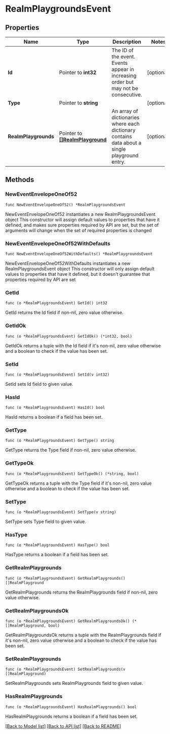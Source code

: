 # RealmPlaygroundsEvent

## Properties

Name | Type | Description | Notes
------------ | ------------- | ------------- | -------------
**Id** | Pointer to **int32** | The ID of the event. Events appear in increasing order but may not be consecutive.  | [optional] 
**Type** | Pointer to **string** |  | [optional] 
**RealmPlaygrounds** | Pointer to [**[]RealmPlayground**](RealmPlayground.md) | An array of dictionaries where each dictionary contains data about a single playground entry.  | [optional] 

## Methods

### NewEventEnvelopeOneOf52

`func NewEventEnvelopeOneOf52() *RealmPlaygroundsEvent`

NewEventEnvelopeOneOf52 instantiates a new RealmPlaygroundsEvent object
This constructor will assign default values to properties that have it defined,
and makes sure properties required by API are set, but the set of arguments
will change when the set of required properties is changed

### NewEventEnvelopeOneOf52WithDefaults

`func NewEventEnvelopeOneOf52WithDefaults() *RealmPlaygroundsEvent`

NewEventEnvelopeOneOf52WithDefaults instantiates a new RealmPlaygroundsEvent object
This constructor will only assign default values to properties that have it defined,
but it doesn't guarantee that properties required by API are set

### GetId

`func (o *RealmPlaygroundsEvent) GetId() int32`

GetId returns the Id field if non-nil, zero value otherwise.

### GetIdOk

`func (o *RealmPlaygroundsEvent) GetIdOk() (*int32, bool)`

GetIdOk returns a tuple with the Id field if it's non-nil, zero value otherwise
and a boolean to check if the value has been set.

### SetId

`func (o *RealmPlaygroundsEvent) SetId(v int32)`

SetId sets Id field to given value.

### HasId

`func (o *RealmPlaygroundsEvent) HasId() bool`

HasId returns a boolean if a field has been set.

### GetType

`func (o *RealmPlaygroundsEvent) GetType() string`

GetType returns the Type field if non-nil, zero value otherwise.

### GetTypeOk

`func (o *RealmPlaygroundsEvent) GetTypeOk() (*string, bool)`

GetTypeOk returns a tuple with the Type field if it's non-nil, zero value otherwise
and a boolean to check if the value has been set.

### SetType

`func (o *RealmPlaygroundsEvent) SetType(v string)`

SetType sets Type field to given value.

### HasType

`func (o *RealmPlaygroundsEvent) HasType() bool`

HasType returns a boolean if a field has been set.

### GetRealmPlaygrounds

`func (o *RealmPlaygroundsEvent) GetRealmPlaygrounds() []RealmPlayground`

GetRealmPlaygrounds returns the RealmPlaygrounds field if non-nil, zero value otherwise.

### GetRealmPlaygroundsOk

`func (o *RealmPlaygroundsEvent) GetRealmPlaygroundsOk() (*[]RealmPlayground, bool)`

GetRealmPlaygroundsOk returns a tuple with the RealmPlaygrounds field if it's non-nil, zero value otherwise
and a boolean to check if the value has been set.

### SetRealmPlaygrounds

`func (o *RealmPlaygroundsEvent) SetRealmPlaygrounds(v []RealmPlayground)`

SetRealmPlaygrounds sets RealmPlaygrounds field to given value.

### HasRealmPlaygrounds

`func (o *RealmPlaygroundsEvent) HasRealmPlaygrounds() bool`

HasRealmPlaygrounds returns a boolean if a field has been set.


[[Back to Model list]](../README.md#documentation-for-models) [[Back to API list]](../README.md#documentation-for-api-endpoints) [[Back to README]](../README.md)


